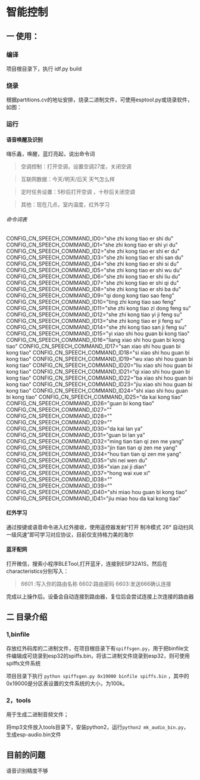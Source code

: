 <!--
 * @Author: your name
 * @Date: 2021-03-06 09:55:31
 * @LastEditTime: 2021-03-26 09:26:58
 * @LastEditors: Please set LastEditors
 * @Description: In User Settings Edit
 * @FilePath: \esp-adf\examples\myapp\off_asr\README.md
-->


# 智能控制

## 一 使用：

### 编译

项目根目录下，执行 idf.py build

### 烧录

根据partitions.cv的地址安排，烧录二进制文件，可使用esptool.py或烧录软件，如图：

### 运行

#### 语音唤醒及识别
嗨乐鑫，唤醒，蓝灯亮起，说出命令词
> 空调控制：打开空调，设置空调27度，关闭空调

> 互联网数据：今天/明天/后天 天气怎么样

> 定时任务设置：5秒后打开空调 ，十秒后关闭空调

> 其他：现在几点，室内温度，红外学习

###### 命令词表

CONFIG_CN_SPEECH_COMMAND_ID0="she zhi kong tiao er shi du"
CONFIG_CN_SPEECH_COMMAND_ID1="she zhi kong tiao er shi yi du"
CONFIG_CN_SPEECH_COMMAND_ID2="she zhi kong tiao er shi er du"
CONFIG_CN_SPEECH_COMMAND_ID3="she zhi kong tiao er shi san du"
CONFIG_CN_SPEECH_COMMAND_ID4="she zhi kong tiao er shi si du"
CONFIG_CN_SPEECH_COMMAND_ID5="she zhi kong tiao er shi wu du"
CONFIG_CN_SPEECH_COMMAND_ID6="she zhi kong tiao er shi liu du"
CONFIG_CN_SPEECH_COMMAND_ID7="she zhi kong tiao er shi qi du"
CONFIG_CN_SPEECH_COMMAND_ID8="she zhi kong tiao er shi ba du"
CONFIG_CN_SPEECH_COMMAND_ID9="qi dong kong tiao sao feng"
CONFIG_CN_SPEECH_COMMAND_ID10="ting zhi kong tiao sao feng"
CONFIG_CN_SPEECH_COMMAND_ID11="she zhi kong tiao zi dong feng su"
CONFIG_CN_SPEECH_COMMAND_ID12="she zhi kong tiao yi ji feng su"
CONFIG_CN_SPEECH_COMMAND_ID13="she zhi kong tiao er ji feng su"
CONFIG_CN_SPEECH_COMMAND_ID14="she zhi kong tiao san ji feng su"
CONFIG_CN_SPEECH_COMMAND_ID15="yi xiao shi hou guan bi kong tiao"
CONFIG_CN_SPEECH_COMMAND_ID16="liang xiao shi hou guan bi kong tiao"
CONFIG_CN_SPEECH_COMMAND_ID17="san xiao shi hou guan bi kong tiao"
CONFIG_CN_SPEECH_COMMAND_ID18="si xiao shi hou guan bi kong tiao"
CONFIG_CN_SPEECH_COMMAND_ID19="wu xiao shi hou guan bi kong tiao"
CONFIG_CN_SPEECH_COMMAND_ID20="liu xiao shi hou guan bi kong tiao"
CONFIG_CN_SPEECH_COMMAND_ID21="qi xiao shi hou guan bi kong tiao"
CONFIG_CN_SPEECH_COMMAND_ID22="ba xiao shi hou guan bi kong tiao"
CONFIG_CN_SPEECH_COMMAND_ID23="jiu xiao shi hou guan bi kong tiao"
CONFIG_CN_SPEECH_COMMAND_ID24="shi xiao shi hou guan bi kong tiao"
CONFIG_CN_SPEECH_COMMAND_ID25="da kai kong tiao"
CONFIG_CN_SPEECH_COMMAND_ID26="guan bi kong tiao"
CONFIG_CN_SPEECH_COMMAND_ID27=""
CONFIG_CN_SPEECH_COMMAND_ID28=""
CONFIG_CN_SPEECH_COMMAND_ID29=""
CONFIG_CN_SPEECH_COMMAND_ID30="da kai lan ya"
CONFIG_CN_SPEECH_COMMAND_ID31="guan bi lan ya"
CONFIG_CN_SPEECH_COMMAND_ID32="ming tian tian qi zen me yang"
CONFIG_CN_SPEECH_COMMAND_ID33="jin tian tian qi zen me yang"
CONFIG_CN_SPEECH_COMMAND_ID34="hou tian tian qi zen me yang"
CONFIG_CN_SPEECH_COMMAND_ID35="shi nei wen du"
CONFIG_CN_SPEECH_COMMAND_ID36="xian zai ji dian"
CONFIG_CN_SPEECH_COMMAND_ID37="hong wai xue xi"
CONFIG_CN_SPEECH_COMMAND_ID38=""
CONFIG_CN_SPEECH_COMMAND_ID39=""
CONFIG_CN_SPEECH_COMMAND_ID40="shi miao hou guan bi kong tiao"
CONFIG_CN_SPEECH_COMMAND_ID41="jiu miao hou da kai kong tiao"


#### 红外学习

通过按键或语音命令进入红外接收，使用遥控器发射“打开 制冷模式 26° 自动扫风 一级风速”即可学习对应协议，目前仅支持格力美的海尔

#### 蓝牙配网

打开微信，搜索小程序BLETool,打开蓝牙，连接到ESP32A1S，然后在characteristics分别写入：

> 6601 :写入你的路由名称
> 6602:路由密码
> 6603:发送666确认连接

完成以上操作后。设备会自动连接到路由器，复位后会尝试连接上次连接的路由器

## 二 目录介绍

### 1,binfile

存放红外码库的二进制文件，在项目根目录下有`spiffsgen.py`，用于把binfile文件编辑成可烧录到esp32的spiffs.bin，将该二进制文件烧录到esp32，则可使用spiffs文件系统

项目目录下执行 `python spiffsgen.py 0x19000 binfile spiffs.bin` ，其中的0x19000是分区表设置的文件系统的大小，为100k。


### 2，tools

用于生成二进制音频文件；

将mp3文件放入tools目录下，安装python2，运行`python2 mk_audio_bin.py`，生成esp-audio.bin文件





## 目前的问题

语音识别精度不够







